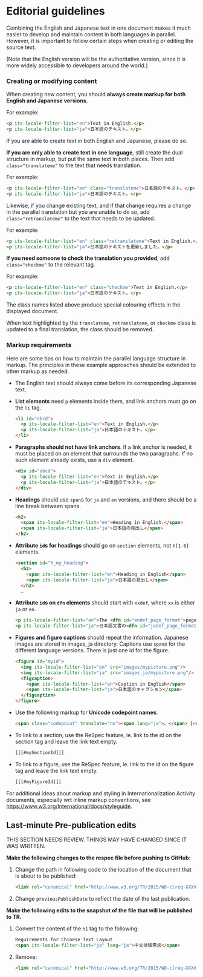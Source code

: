# Editorial guidelines
Combining the English and Japanese text in one document makes it much easier to develop and maintain content in both languages in parallel. However, it is important to follow certain steps when creating or editing the source text.

(Note that the English version will be the authoritative version, since it is more widely accessible to developers around the world.)

### Creating or modifying content

When creating new content, you should **always create markup for both English and Japanese versions**.

For example:  
```html
<p its-locale-filter-list="en">Text in English.</p>
<p its-locale-filter-list="ja">日本語のテキスト。</p>
```

If you are able to create text in both English and Japanese, please do so. 

**If you are only able to create text in one language**, still create the dual structure in markup, but put the same text in both places. Then add `class="translateme"` to the text that needs translation.

For example:

```html
<p its-locale-filter-list="en" class="translateme">日本語のテキスト。</p>
<p its-locale-filter-list="ja">日本語のテキスト。</p>
```

Likewise, if you change existing text, and if that change requires a change in the parallel translation but you are unable to do so, add `class="retranslateme"` to the text that needs to be updated.

For example:

```html
<p its-locale-filter-list="en" class="retranslateme">Text in English.</p>
<p its-locale-filter-list="ja">日本語のテキストを更新しました。</p>
```

**If you need someone to check the translation you provided**, add `class="checkme"` to the relevant tag.

For example:

```html
<p its-locale-filter-list="en" class="checkme">Text in English.</p>
<p its-locale-filter-list="ja">日本語のテキスト。</p>
```

The class names listed above produce special colouring effects in the displayed document.

When text highlighted by the `translateme`, `retranslateme`, or `checkme` class is updated to a final translation, the class should be removed.


### Markup requirements 

Here are some tips on how to maintain the parallel language structure in markup. The principles in these example approaches should be extended to other markup as needed.

- The English text should always come before its corresponding Japanese text.


- **List elements** need `p` elements inside them, and link anchors must go on the `li` tag.

    ```html
    <li id="abcd">
      <p its-locale-filter-list="en">Text in English.</p>
      <p its-locale-filter-list="ja">日本語のテキスト。</p>
    </li>
    ```


- **Paragraphs should not have link anchors**. If a link anchor is needed, it must be placed on an element that surrounds the two paragraphs. If no such element already exists, use a `div` element.

    ```html
    <div id="abcd">
      <p its-locale-filter-list="en">Text in English.</p>
      <p its-locale-filter-list="ja">日本語のテキスト。</p>
    </div>
    ```

- **Headings** should use `span`s for `ja` and `en` versions, and there should be a line break between spans.

    ```html
    <h2>
      <span its-locale-filter-list="en">Heading in English.</span>
      <span its-locale-filter-list="ja">日本語の見出し</span>
    </h2>
    ```

- **Attribute `id`s for headings** should go on `section` elements, not `h[1-6]` elements.

    ```html
    <section id="h_my_heading">
      <h2>
        <span its-locale-filter-list="en">Heading in English</span>
        <span its-locale-filter-list="ja">日本語の見出し</span>
      </h2>
      …
    ``` 

- **Attribute `id`s on `dfn` elements** should start with `xxdef`, where `xx` is either `ja` or `en`.

    ```html
    <p its-locale-filter-list="en">The <dfn id="endef_page_format">page format</dfn> of a Japanese document is specified by:</p>
    <p its-locale-filter-list="ja">日本語文書の<dfn id="jadef_page_format">組体裁</dfn>は，以下の順序で設計する．</p>
    ```

- **Figures and figure captions** should repeat the information. Japanese images are stored in images_ja directory. Captions use `span`s for the different language versions. There is just one id for the figure.

    ```html
    <figure id="myid">
      <img its-locale-filter-list="en" src="images/mypicture.png"/>
      <img its-locale-filter-list="ja" src="images_ja/mypicture.png"/>
      <figcaption>
        <span its-locale-filter-list="en">Caption in English</span>
        <span its-locale-filter-list="ja">日本語のキャプション</span>
      </figcaption>
    </figure>
    ```

- Use the following markup for **Unicode codepoint names**:

    ```html
    <span class="codepoint" translate="no"><span lang="ja">。</span> [<span class="uname">U+3002 IDEOGRAPHIC FULL STOP</span>]</span>
    ```

- To link to a section, use the ReSpec feature, ie. link to the id on the section tag and leave the link text empty.

    ```html
    [[[#mySectionId]]]
    ```

- To link to a figure, use the ReSpec feature, ie. link to the id on the figure tag and leave the link text empty.

    ```html
    [[[#myFigureId]]]
    ```


For additional ideas about markup and styling in Internationalization Activity documents, especially wrt inline markup conventions, see <https://www.w3.org/International/docs/styleguide>.


## Last-minute Pre-publication edits

THIS SECTION NEEDS REVIEW. THINGS MAY HAVE CHANGED SINCE IT WAS WRITTEN.

**Make the following changes to the respec file before pushing to GitHub:**

1. Change the path in following code to the location of the document that is about to be published:
    
    ```html 
    <link rel="canonical" href="http://www.w3.org/TR/2015/WD-clreq-XXXXXXX/"/>
    ```

2. Change `previousPublishDate` to reflect the date of the last publication. 

**Make the following edits to the snapshot of the file that will be published to TR.**

1. Convert the content of the `h1` tag to the following:

    ```html
    Requirements for Chinese Text Layout 
    <span its-locale-filter-list="ja" lang="ja">中文排版需求</span>
    ```

2. Remove:
    
    ```html
    <link rel="canonical" href="http://www.w3.org/TR/2015/WD-clreq-XXXXXXXX/"/>
    ``` 
